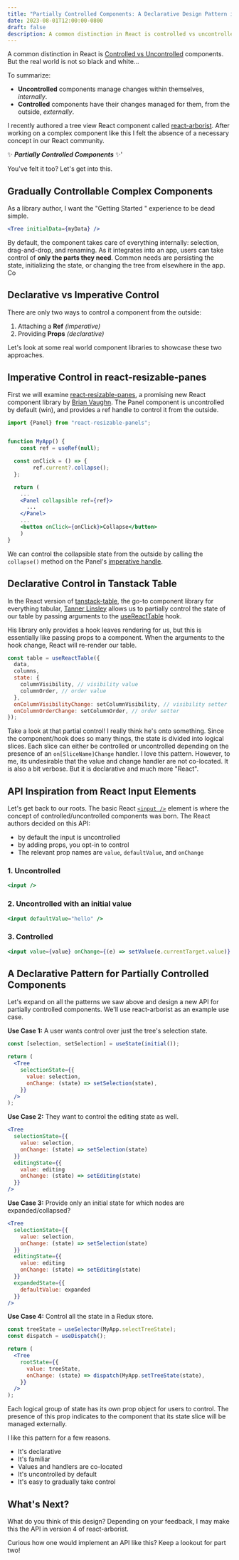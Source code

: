 ```yaml
---
title: "Partially Controlled Components: A Declarative Design Pattern in React"
date: 2023-08-01T12:00:00-0800
draft: false
description: A common distinction in React is controlled vs uncontrolled components. But the real world is not so black and white...
---
```


A common distinction in React is [Controlled vs Uncontrolled](https://react.dev/learn/sharing-state-between-components#controlled-and-uncontrolled-components) components. But the real world is not so black and white...

To summarize:

- **Uncontrolled** components manage changes within themselves, _internally_.
- **Controlled** components have their changes managed for them, from the outside, _externally_.

I recently authored a tree view React component called [react-arborist](https://github.com/brimdata/react-arborist). After working on a complex component like this I felt the absence of a necessary concept in our React community.

✨ **_Partially Controlled Components_** ✨'

You've felt it too? Let's get into this.

## Gradually Controllable Complex Components

As a library author, I want the "Getting Started " experience to be dead simple.

```jsx
<Tree initialData={myData} />
```

By default, the component takes care of everything internally: selection, drag-and-drop, and renaming. As it integrates into an app, users can take control of **only the parts they need**. Common needs are persisting the state, initializing the state, or changing the tree from elsewhere in the app. Co

## Declarative vs Imperative Control

There are only two ways to control a component from the outside:

1. Attaching a **Ref** _(imperative)_
2. Providing **Props** _(declarative)_

Let's look at some real world component libraries to showcase these two approaches.

## Imperative Control in react-resizable-panes

First we will examine [react-resizable-panes](https://github.com/bvaughn/react-resizable-panels), a promising new React component library by [Brian Vaughn](https://www.bvaughn.me). The Panel component is uncontrolled by default (win), and provides a ref handle to control it from the outside.

```jsx
import {Panel} from "react-resizable-panels";


function MyApp() {
	const ref = useRef(null);

  const onClick = () => {
		ref.current?.collapse();
  };

  return (
    ...
    <Panel collapsible ref={ref}>
      ...
    </Panel>
    ...
    <button onClick={onClick}>Collapse</button>
	)
}
```

We can control the collapsible state from the outside by calling the `collapse()` method on the Panel's [imperative handle](https://react.dev/reference/react/useImperativeHandle).

## Declarative Control in Tanstack Table

In the React version of [tanstack-table](https://tanstack.com/table/v8), the go-to component library for everything tabular, [Tanner Linsley](https://twitter.com/tannerlinsley) allows us to partially control the state of our table by passing arguments to the [useReactTable](https://tanstack.com/table/v8/docs/adapters/react-table) hook.

His library only provides a hook leaves rendering for us, but this is essentially like passing props to a component. When the arguments to the hook change, React will re-render our table.

```jsx
const table = useReactTable({
  data,
  columns,
  state: {
    columnVisibility, // visibility value
    columnOrder, // order value
  },
  onColumnVisibilityChange: setColumnVisibility, // visibility setter
  onColumnOrderChange: setColumnOrder, // order setter
});
```

Take a look at that partial control! I really think he's onto something. Since the component/hook does so many things, the state is divided into logical slices. Each slice can either be controlled or uncontrolled depending on the presence of an `on[SliceName]Change` handler. I love this pattern. However, to me, its undesirable that the value and change handler are not co-located. It is also a bit verbose. But it is declarative and much more "React".

## API Inspiration from React Input Elements

Let's get back to our roots. The basic React [`<input />`](https://react.dev/reference/react-dom/components/input) element is where the concept of controlled/uncontrolled components was born. The React authors decided on this API:

- by default the input is uncontrolled
- by adding props, you opt-in to control
- The relevant prop names are `value`, `defaultValue`, and `onChange`

### 1. Uncontrolled

```jsx
<input />
```

### 2. Uncontrolled with an initial value

```jsx
<input defaultValue="hello" />
```

### 3. Controlled

```jsx
<input value={value} onChange={(e) => setValue(e.currentTarget.value)} />
```

## A Declarative Pattern for Partially Controlled Components

Let's expand on all the patterns we saw above and design a new API for partially controlled components. We'll use react-arborist as an example use case.

**Use Case 1:** A user wants control over just the tree's selection state.

```jsx
const [selection, setSelection] = useState(initial());

return (
  <Tree
    selectionState={{
      value: selection,
      onChange: (state) => setSelection(state),
    }}
  />
);
```

**Use Case 2:** They want to control the editing state as well.

```jsx
<Tree
  selectionState={{
    value: selection,
    onChange: (state) => setSelection(state)
  }}
  editingState={{
    value: editing
    onChange: (state) => setEditing(state)
  }}
/>
```

**Use Case 3:** Provide only an initial state for which nodes are expanded/collapsed?

```jsx
<Tree
  selectionState={{
    value: selection,
    onChange: (state) => setSelection(state)
  }}
  editingState={{
    value: editing
    onChange: (state) => setEditing(state)
  }}
  expandedState={{
    defaultValue: expanded
  }}
/>
```

**Use Case 4:** Control all the state in a Redux store.

```jsx
const treeState = useSelector(MyApp.selectTreeState);
const dispatch = useDispatch();

return (
  <Tree
    rootState={{
      value: treeState,
      onChange: (state) => dispatch(MyApp.setTreeState(state),
    }}
  />
);
```

Each logical group of state has its own prop object for users to control. The presence of this prop indicates to the component that its state slice will be managed externally.

I like this pattern for a few reasons.

- It's declarative
- It's familiar
- Values and handlers are co-located
- It's uncontrolled by default
- It's easy to gradually take control

## What's Next?

What do you think of this design? Depending on your feedback, I may make this the API in version 4 of react-arborist.

Curious how one would implement an API like this? Keep a lookout for part two!
